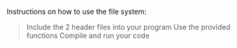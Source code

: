 Instructions on how to use the file system:
> Include the 2 header files into your program
> Use the provided functions
> Compile and run your code
